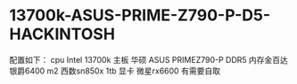 # 13700k-ASUS-PRIME-Z790-P-D5-HACKINTOSH
配置如下：
cpu Intel 13700k
主板 华硕 ASUS PRIMEZ790-P DDR5 
内存金百达银爵6400 
m2 西数sn850x 1tb 
显卡 微星rx6600
有需要自取
